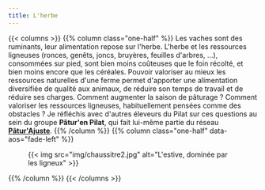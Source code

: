 ```yaml
---
title: L'herbe
---
```


{{< columns >}}
{{% column class="one-half" %}}
Les vaches sont des ruminants, leur alimentation repose sur l'herbe. L'herbe et
les ressources ligneuses (ronces, genêts, joncs, bruyères, feuilles d'arbres,
…), consommées sur pied, sont bien moins coûteuses que le foin récolté, et bien
moins encore que les céréales. Pouvoir valoriser au mieux les ressources
naturelles d'une ferme permet d'apporter une alimentation diversifiée de
qualité aux animaux, de réduire son temps de travail et de réduire ses charges.
Comment augmenter la saison de pâturage ? Comment valoriser les ressources
ligneuses, habituellement pensées comme des obstacles ? Je réfléchis avec
d'autres éleveurs du Pilat sur ces questions au sein du groupe **Pâtur'en
Pilat**, qui fait lui-même partie du réseau
**[Pâtur'Ajuste](http://www.paturajuste.fr/)**.
{{% /column %}}
{{% column class="one-half" data-aos="fade-left" %}}
<figure class="ferme-figure">
  {{< img src="img/chaussitre2.jpg" alt="L'estive, dominée par les ligneux" >}}
</figure>
{{% /column %}}
{{< /columns >}}
